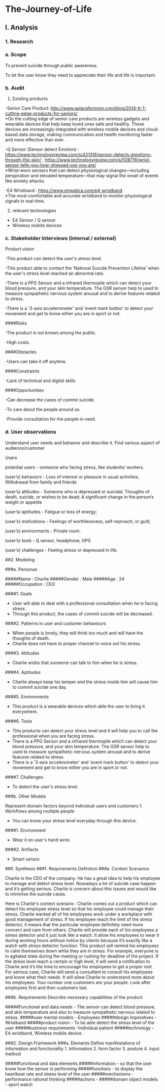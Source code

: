 # The-Journey-of-Life

## I. Analysis

### 1. Research

### a. Scope

To prevent suicide through public awareness.

To let the user know they need to appreciate their life and life is important.

### b. Audit

1. Existing products

-Senior Care Product: http://www.aplaceformom.com/blog/2014-6-1-cutting-edge-products-for-seniors/     
*On the cutting edge of senior care products are wireless gadgets and wearable devices that help keep loved ones safe and healthy. These devices are increasingly integrated with wireless mobile devices and cloud-based data storage, making communication and health monitoring faster and more effective than ever.

-Q Sensor (Sensor detect Emotion) : https://www.technologyreview.com/s/421316/sensor-detects-emotions-through-the-skin/ ; https://www.technologyreview.com/s/508716/wrist-sensor-tells-you-how-stressed-out-you-are/   
*Wrist-worn sensors that can detect physiological changes—including perspiration and elevated temperature—that may signal the onset of events like anxiety attacks.

-E4 Wristband : https://www.empatica.com/e4-wristband    
*The most comfortable and accurate wristband to monitor physiological signals in real-time.

2. relevant technologies

- E4 Sensor / Q sensor 
- Wireless mobile devices

### c. Stakeholder Interviews (internal / external)

Product vision

-This product can detect the user's stress level.

-This product able to contact the ‘National Suicide Prevention Lifeline’ when the user's stress level reached an abnormal rate.

-There is a PPG Sensor and a infrared thermopile which can detect your blood pressure, and your skin temperature. The GSR sensor help to used to measure sympathetic nervous system arousal and to derive features related to stress.

-There is a '3-axis accelerometer' and 'event mark button' to detect your movement and get to know either you are in sport or not.

####Risks

-The product is not known among the public. 

-High costs.

####Obstacles

-Users can take it off anytime.

####Constraints

-Lack of technical and digital skills

####Opportunities

-Can decrease the cases of commit suicide.

-To care about the people around us.

-Provide consultation for the people in need.

### d. User observations

Understand user needs and behavior and describe it. Find various aspect of audience/customer

Users

potential users - someone who facing stress, like students/ workers.

(user’s) behaviors - Loss of interest or pleasure in usual activities; Withdrawal from family and friends

(user’s) attitudes - Someone who is depressed or suicidal; Thoughts of death, suicide, or wishes to be dead; A significant change in the person’s weight or appetite

(user’s) aptitudes - Fatigue or loss of energy; 

(user’s) motivations - Feelings of worthlessness, self-reproach, or guilt;

(user’s) environments - Private room.

(user’s) tools - Q sensor, headphone, GPS

(user’s) challenges - Feeling stress or depressed in life.

##2. Modeling

###a. Personas

#####Name : Charlie
#####Gender : Male
#####Age : 24
#####Occupation : CEO

####1. Goals

- User will able to deal with a professional consultation when he is facing stress.
- Through this product, the cases of commit suicide will be decreased.

####2. Patterns in user and customer behaviours

- When people is lonely, they will think too much and will have the thoughts of death.
- Charlie does not have to proper channel to voice out his stress.

####3. Attitudes

- Charlie wishs that someone can talk to him when he is stress.

####4. Aptitudes

- Charlie always keep his temper and the stress inside him will cause him to commit suicide one day.

####5. Environments

- This product is a wearable devices which able the user to bring it everywhere.

####6. Tools

- This products can detect your stress level and it will help you to call the professional when you are facing stress.
- There is a PPG Sensor and a infrared thermopile which can detect your blood pressure, and your skin temperature. The GSR sensor help to used to measure sympathetic nervous system arousal and to derive features related to stress.
- There is a '3-axis accelerometer' and 'event mark button' to detect your movement and get to know either you are in sport or not.

####7. Challenges

- To detect the user's stress level.

###b. Other Models

Represent domain factors beyond individual users and customers 1. Workflows among multiple people

- You can know your stress level everyday through this device.

####1. Environment

- Wear it on user's hand wrist.

####2. Artifacts

- Smart sensor.

##II. Synthesis
###1. Requirements Definition
###a. Context Scenarios

Charlie is the CEO of the company. He has a great idea to help his employee to manage and detect stress level. Nowadays a lot of suicide case happen and it’s getting serious. Charlie is concern about this issues and would like to minimise the suicide cases.

Here is Charlie's context scenario :
Charlie comes out a product which can detect his employee stress level so that his employee could manage their stress. Charlie wanted all of his employees work under a workplace with good management of stress. 
If his employee reach the limit of the stress detector, it means that the particular employee definitely need more concern and care from others. Charlie will provide each of his employees a stress detector and it just look like a watch. It allow his employees to wear it during working hours without notice by clients because it’s exactly like a watch with stress detector function.
This product will remind his employees to calm themselves down while they are in stress. For example, everyone is in agitated state during the meeting or rushing for deadline of the project. If the stress level reach a certain or high level, it will send a notification to Charlie and it’s the time to encourage his employees to get a proper rest. For serious case, Charlie will send a consultant to consult his employees and know what their needs. It will allow Charlie to understand more about his employees. Your number one customers are your people. Look after employees first and then customers last.

###b. Requirements
Describe necessary capabilities of the product

#####Functional and data needs - The sensor can detect blood pressure, and skin temperature and also to measure sympathetic nervous  related to stress.
#####user mental models - Employees
#####design imperatives - Wristband
#####product vision - To be able detect the stress level of the user
#####business requirements -Individual patient 
#####technology - E4 wristband, Wireless mobile device.

###2. Design Framework
###a. Elements
Deﬁne manifestations of information and functionality 1. Information 2. form factor 3. posture 4. input method

#####functional and data elements 
#####information - so that the user know how the sensor is performing
#####functions - to display the heartbeat rate and stress level of the user
#####mechanisms - performance rational thinking
#####actions - 
#####domain object models - sport watch

